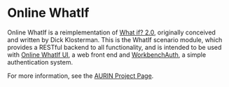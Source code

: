 # Online WhatIf

Online WhatIf is a reimplementation of [What if? 2.0](http://www.whatifinc.biz/product.php), originally conceived and written by Dick Klosterman.  This is the WhatIf scenario module, which provides a RESTful backend to all functionality, and is intended to be used with [Online WhatIf UI](https://github.com/AURIN/online-whatif-ui), a web front end and [WorkbenchAuth](https://github.com/AURIN/workbenchauth), a simple authentication system.

For more information, see the [AURIN Project Page](http://aurin.org.au/projects/portal-and-infrastructure/what-if/).
